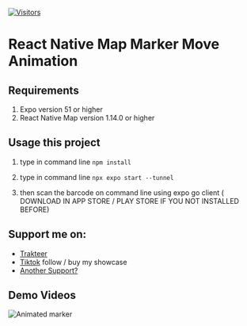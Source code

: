 [![Visitors](https://api.visitorbadge.io/api/visitors?path=https%3A%2F%2Fgithub.com%2Frinaldycodes%2Freact-native-move-marker-animation&label=PENGUNJUNG&countColor=%23263759)](https://visitorbadge.io/status?path=https%3A%2F%2Fgithub.com%2Frinaldycodes%2Freact-native-move-marker-animation)

# React Native Map Marker Move Animation

## Requirements
1. Expo version 51 or higher
2. React Native Map version 1.14.0 or higher
 

## Usage this project
1.  type in command line ``` npm install ```

2.  type in command line ``` npx expo start --tunnel ```
3.  then scan the barcode on command line using expo go client ( DOWNLOAD IN APP STORE / PLAY STORE IF YOU NOT INSTALLED BEFORE)


## Support me on: 
- [Trakteer](https://trakteer.id/rinaldydev/tip)
- [Tiktok](https://www.tiktok.com/@rinaldy.dev) follow / buy my showcase
- [Another Support?](https://api.whatsapp.com/send?phone=6285161070204&text=Hello%20Rinaldy.%20I%20want%20support%20you%2C%20can%20i%20using%20another%20%20platform.%20anyway%20i%20got%20your%20number%20from%20github)

## Demo Videos
![Animated marker](react-native-map-move-marker-animation.gif)


